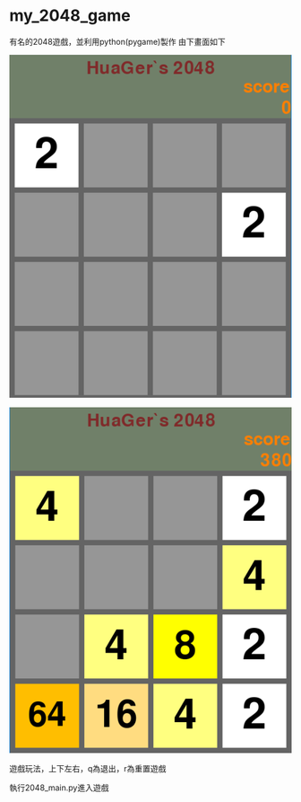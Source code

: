 # my_2048_game
有名的2048遊戲，並利用python(pygame)製作
由下畫面如下

![image](https://github.com/commhua321/my_2048_game/blob/master/gameshot01.png)

![image](https://github.com/commhua321/my_2048_game/blob/master/gameshot02.png)

遊戲玩法，上下左右，q為退出，r為重置遊戲

執行2048_main.py進入遊戲

